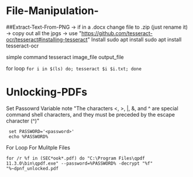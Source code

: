 # File-Manipulation-

##Extract-Text-From-PNG
-> if in a .docx change file to .zip (just rename it) 
-> copy out all the jpgs
-> use "https://github.com/tesseract-ocr/tesseract#installing-tesseract"
Install 
 sudo apt install sudo apt install tesseract-ocr

simple command
tesseract image_file output_file

for loop
```for i in $(ls) do; tesseract $i $i.txt; done```


# Unlocking-PDFs

Set Passowrd Variable
note "The characters <, >, |, &, and ^ are special command shell characters, and they must be preceded by the escape character (^)"
``` 
 set PASSWORD='<password>' 
 echo %PASSWORD%
```

For Loop For Mulitple Files 
```
for /r %f in (SEC*ook*.pdf) do "C:\Program Files\qpdf 11.3.0\bin\qpdf.exe" --password=%PASSWORD% -decrypt "%f" "%~dpnf_unlocked.pdf
```
